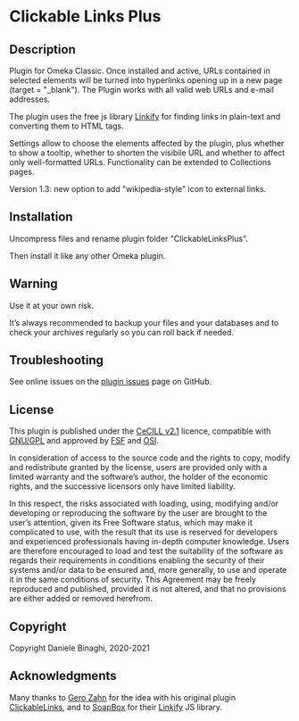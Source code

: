 # Clickable Links Plus

## Description

Plugin for Omeka Classic. Once installed and active, URLs contained in selected elements will be turned into hyperlinks opening up in a new page (target = "_blank"). The Plugin works with all valid web URLs and e-mail addresses.

The plugin uses the free js library <a href="https://github.com/SoapBox/linkifyjs/" target="_blank">Linkify</a> for finding links in plain-text and converting them to HTML tags.

Settings allow to choose the elements affected by the plugin, plus whether to show a tooltip, whether to shorten the visibile URL and whether to affect only well-formatted URLs. Functionality can be extended to Collections pages.

Version 1.3: new option to add "wikipedia-style" icon to external links.

## Installation
Uncompress files and rename plugin folder "ClickableLinksPlus".

Then install it like any other Omeka plugin.

## Warning
Use it at your own risk.

It’s always recommended to backup your files and your databases and to check your archives regularly so you can roll back if needed.

## Troubleshooting
See online issues on the <a href="https://github.com/DBinaghi/plugin-ClickableLinks/issues" target="_blank">plugin issues</a> page on GitHub.

## License
This plugin is published under the <a href="https://www.cecill.info/licences/Licence_CeCILL_V2.1-en.html" target="_blank">CeCILL v2.1</a> licence, compatible with <a href="https://www.gnu.org/licenses/gpl-3.0.html" target="_blank">GNU/GPL</a> and approved by <a href="https://www.fsf.org/" target="_blank">FSF</a> and <a href="http://opensource.org/" target="_blank">OSI</a>.

In consideration of access to the source code and the rights to copy, modify and redistribute granted by the license, users are provided only with a limited warranty and the software’s author, the holder of the economic rights, and the successive licensors only have limited liability.

In this respect, the risks associated with loading, using, modifying and/or developing or reproducing the software by the user are brought to the user’s attention, given its Free Software status, which may make it complicated to use, with the result that its use is reserved for developers and experienced professionals having in-depth computer knowledge. Users are therefore encouraged to load and test the suitability of the software as regards their requirements in conditions enabling the security of their systems and/or data to be ensured and, more generally, to use and operate it in the same conditions of security. This Agreement may be freely reproduced and published, provided it is not altered, and that no provisions are either added or removed herefrom.

## Copyright
Copyright Daniele Binaghi, 2020-2021

## Acknowledgments
Many thanks to <a href="https://github.com/GerZah" target="_blank">Gero Zahn</a> for the idea with his original plugin <a href="https://github.com/GerZah/plugin-ClickableLinks" target="_blank">ClickableLinks</a>, and to <a href="https://soapboxhq.com" target="_blank">SoapBox</a> for their <a href="https://github.com/SoapBox/linkifyjs/" target="_blank">Linkify</a> JS library.
